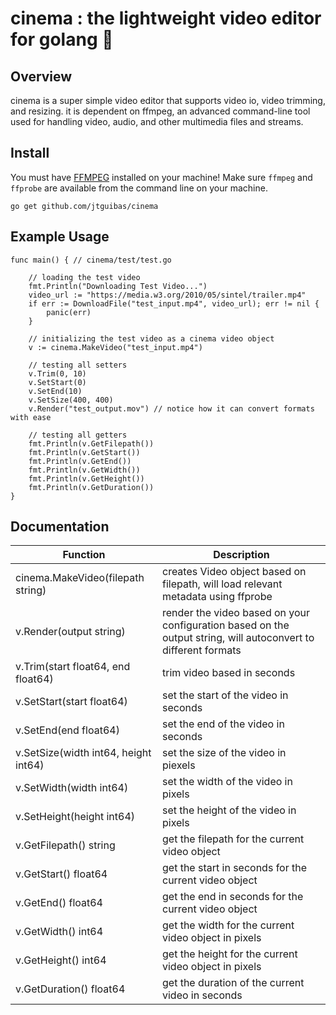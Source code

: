 # cinema : the lightweight video editor for golang 🤠

## Overview

cinema is a super simple video editor that supports video io, video trimming, and resizing. it is dependent on ffmpeg, an advanced command-line tool used for handling video, audio, and other multimedia files and streams. 

## Install
You must have [FFMPEG](https://ffmpeg.org/download.html) installed on your machine! Make sure `ffmpeg` and `ffprobe` are available from the command line on your machine.
```
go get github.com/jtguibas/cinema
```

## Example Usage

```golang
func main() { // cinema/test/test.go

	// loading the test video
	fmt.Println("Downloading Test Video...")
	video_url := "https://media.w3.org/2010/05/sintel/trailer.mp4"
	if err := DownloadFile("test_input.mp4", video_url); err != nil {
		panic(err)
	}

	// initializing the test video as a cinema video object
	v := cinema.MakeVideo("test_input.mp4")

	// testing all setters
	v.Trim(0, 10)
	v.SetStart(0)
	v.SetEnd(10)
	v.SetSize(400, 400)
	v.Render("test_output.mov") // notice how it can convert formats with ease

	// testing all getters
	fmt.Println(v.GetFilepath())
	fmt.Println(v.GetStart())
	fmt.Println(v.GetEnd())
	fmt.Println(v.GetWidth())
	fmt.Println(v.GetHeight())
	fmt.Println(v.GetDuration())
}
```

## Documentation
| Function | Description |
| --- | --- |
| cinema.MakeVideo(filepath string) | creates Video object based on filepath, will load relevant metadata using ffprobe |
| v.Render(output string) | render the video based on your configuration based on the output string, will autoconvert to different formats |
| v.Trim(start float64, end float64) | trim video based in seconds |
| v.SetStart(start float64) | set the start of the video in seconds |
| v.SetEnd(end float64) | set the end of the video in seconds |
| v.SetSize(width int64, height int64) | set the size of the video in piexels |
| v.SetWidth(width int64) | set the width of the video in pixels |
| v.SetHeight(height int64) | set the height of the video in pixels |
| v.GetFilepath() string| get the filepath for the current video object |
| v.GetStart() float64 | get the start in seconds for the current video object|
| v.GetEnd() float64 | get the end in seconds for the current video object |
| v.GetWidth() int64 | get the width for the current video object in pixels |
| v.GetHeight() int64  | get the height for the current video object in pixels  |
| v.GetDuration() float64  | get the duration of the current video in seconds |
